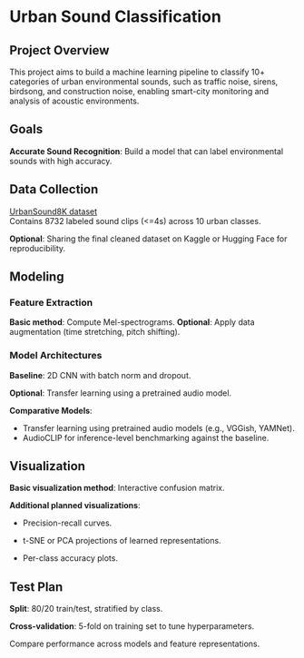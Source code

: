 # Urban Sound Classification

##  Project Overview 

This project aims to build a machine learning pipeline to classify 10+ categories of urban environmental sounds, such as traffic noise, sirens, birdsong, and construction noise, enabling smart-city monitoring and analysis of acoustic environments.

## Goals 

**Accurate Sound Recognition**: Build a model that can label environmental sounds with high accuracy.

## Data Collection 

[UrbanSound8K dataset](https://audeering.github.io/datasets/datasets/urbansound8k.html)  
Contains 8732 labeled sound clips (<=4s) across 10 urban classes.  

**Optional**: Sharing the final cleaned dataset on Kaggle or Hugging Face for reproducibility.

## Modeling

### **Feature Extraction**

**Basic method**: Compute Mel-spectrograms.
**Optional**:  Apply data augmentation (time stretching, pitch shifting).

### **Model Architectures**

**Baseline**: 2D CNN with batch norm and dropout.

**Optional**: Transfer learning using a pretrained audio model.

**Comparative Models**:

- Transfer learning using pretrained audio models (e.g., VGGish, YAMNet).
- AudioCLIP for inference-level benchmarking against the baseline.


## Visualization

**Basic visualization method**: Interactive confusion matrix.

**Additional planned visualizations**: 

- Precision-recall curves.
- t-SNE or PCA projections of learned representations.

- Per-class accuracy plots.


## Test Plan

**Split**: 80/20 train/test, stratified by class.

**Cross-validation**: 5-fold on training set to tune hyperparameters.

Compare performance across models and feature representations.